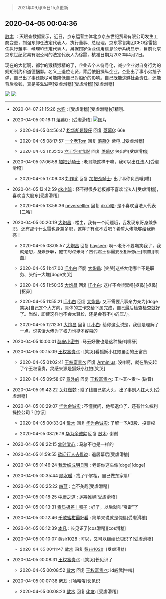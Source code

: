 > 2021年09月05日15点更新
<link rel="stylesheet" href="https://cdn.jsdelivr.net/gh/taotie6/sampleJSON@main/css/photo_show.css">


 ## 2020-04-05 00:04:36 

 [㪚木](https://www.coolapk.com/feed/17812260?shareKey=OWUzNjRiN2M3NzlkNjEzMTc1NDE~) ：天眼查数据显示，近日，京东运营主体北京京东世纪贸易有限公司发生工商变更，刘强东卸任法定代表人、执行董事、总经理，京东零售集团CEO徐雷接任执行董事、经理和法定代表人。另据国家企业信用信息公示系统显示，目前北京京东世纪贸易有限公司的法定代表人为徐雷，核准日期为2020年4月2日。<!--break-->

现在的大佬啊，都学的猴精猴精的了，企业去个人符号化，减少企业对自身行为的规矩制约和道德捆绑。名义上退位让贤，背后依旧操纵企业。企业出了事小弟挡子弹，自己出了事还能尽可能降低自己对股价的影响。自己既能逃避社会责任，还能背后收钱，真是美滋滋啊[受虐滑稽][受虐滑稽][受虐滑稽] 

<div class="album">
<img class="img-item" src="https://image.coolapk.com/feed/2020/0404/23/1081091_d8dc029b_5929_5579@640x962.jpeg" />
<img class="img-item" src="https://image.coolapk.com/feed/2020/0404/23/1081091_eec4a59a_5929_5581@872x1582.jpeg" />
</div>

 ------- 

- 2020-04-07 21:15:26 [水狗](uid=1827990) : [受虐滑稽][受虐滑稽]好精哦。 

- 2020-04-05 00:16:11 [落幕0](uid=1382501) : [受虐滑稽] ![图片](https://image.coolapk.com/feed/2020/0405/00/1382501_f92648a5_6971_014@1080x795.jpeg)

    - 2020-04-05 04:56:47 [松华胡是靓仔](uid=692318) 回复 [落幕0](uid=1382501): 666 

    - 2020-04-05 08:17:57 [一个老Tom](uid=1885797) 回复 [落幕0](uid=1382501): 紫电...[受虐滑稽] 

    - 2020-04-05 11:35:56 [老王你听我说](uid=796362) 回复 [落幕0](uid=1382501): 笑出声[受虐滑稽] 

- 2020-04-05 07:06:58 [加把劲騎士](uid=647149) : 老哥能这样干嘛，我可以出任法人[受虐滑稽] 

    - 2020-04-05 17:09:08 [刘作豸](uid=2487743) 回复 [加把劲騎士](uid=647149): 出了事你负责哦[噗] 

- 2020-04-05 13:42:59 [dk小暗](uid=1335269) : 怪不得很多老板都不喜欢当法人[受虐滑稽]，喜欢当大股东[受虐滑稽] 

    - 2020-04-05 13:56:36 [neversettler](uid=2041313) 回复 [dk小暗](uid=1335269): 是不喜欢当法人代表[二哈] 

- 2020-04-05 00:20:19 [大炮昌](uid=1928658) : 楼主，我有一个问题哦，我发现东哥身兼多职，还有那个什么雷也身兼多职，这样子有点不妥吧？希望大佬能够给我解惑！ 

    - 2020-04-05 08:05:57 [大炮昌](uid=1928658) 回复 [hayseer](uid=1518748): 啊～老哥不要嘲笑我了，我就是想，身兼多职，他忙的过来吗？古代君王都需要丞相来解压[喷血][喷血] 

    - 2020-04-05 11:47:00 [IT小白](uid=1002886) 回复 [大炮昌](uid=1928658): [笑哭]这些大佬哪个不是职务、头衔一大堆[doge笑哭] 

    - 2020-04-05 11:50:35 [大炮昌](uid=1928658) 回复 [IT小白](uid=1002886): 这样不会很累吗[抠鼻][抠鼻][抠鼻] 

    - 2020-04-05 11:55:21 [IT小白](uid=1002886) 回复 [大炮昌](uid=1928658): 又不需要凡事亲力亲为[doge笑哭]自己定个大方向，具体的工作交给下属完成，自己最后检查检查就好了。当然，即使这样也不会太轻松，还是会有不小的压力。 

    - 2020-04-05 12:12:51 [大炮昌](uid=1928658) 回复 [IT小白](uid=1002886): 给你这么说是，我倒是理解了一点，说实话大佬为了权力也挺不容易的 

- 2020-04-05 10:00:01 [醋安小密书](uid=1946508) : 马云好像也是这种操作[呲牙] 

- 2020-04-05 00:15:09 [王权富贵ベ](uid=487519) : [笑哭]看狐妖小红娘里面的王富贵 

    - 2020-04-05 01:02:41 [王权富贵ベ](uid=487519) 回复 [Arminius](uid=1185530): 没咋啊，就在酷安起了个王权富贵，灵感来源是狐妖小红娘[笑哭] 

    - 2020-04-05 09:58:07 [意外的](uid=1064856) 回复 [王权富贵ベ](uid=487519): 王～富～贵～ (破音) 

- 2020-04-05 09:42:22 [关灯做梦](uid=2195941) : 赚了钱自己拿大头，出了事别人扛大头[受虐滑稽] 

- 2020-04-05 00:29:07 [华为余诚实](uid=1792952) : 不懂就问，他都退位了，还有什么权利操控公司？[惊讶] 

    - 2020-04-05 00:33:24 [㪚木](uid=1081091) 回复 [华为余诚实](uid=1792952): 了解一下AB股、投票权 

    - 2020-04-05 08:26:19 [华为余诚实](uid=1792952) 回复 [㪚木](uid=1081091): 谢谢 

- 2020-04-05 08:22:15 [幼时棠心](uid=1017379) : 马总不也是一样的 

- 2020-04-05 01:59:55 [欲问行人去那边](uid=826969) : 退居幕后[受虐滑稽] 

- 2020-04-05 01:46:24 [我爱结成明日奈](uid=1772977) : 老哥你这头像[doge][doge] 

- 2020-04-05 00:35:44 [顺水暖](uid=2030768) : 找了个掌柜，自己做东家票厂 

- 2020-04-05 00:25:22 [四蓝](uid=1080851) : 岂不美哉[受虐滑稽] 

- 2020-04-05 00:18:25 [中庸之道](uid=2894334) : 运筹帷幄[受虐滑稽] 

- 2020-04-05 00:13:31 [素质极差丨稚子](uid=2773473) : 好了，以后就叫“京雷”了 

- 2020-04-05 00:12:46 [千歌蜜柑最好看](uid=1256624) : 简单来说就是傀儡[受虐滑稽] 

- 2020-04-05 00:12:39 [本凡](uid=2240888) : 长见识了[cos滑稽][cos滑稽] 

- 2020-04-05 00:10:07 [黄sir1028](uid=905870) : 可以，又可以继续长见识了[受虐滑稽] 

    - 2020-04-05 00:11:47 [㪚木](uid=1081091) 回复 [黄sir1028](uid=905870): [受虐滑稽] 

- 2020-04-05 00:08:31 [王权富贵ベ](uid=487519) : [笑哭]长见识了 

    - 2020-04-05 00:08:52 [㪚木](uid=1081091) 回复 [王权富贵ベ](uid=487519): id威武[牛啤] 

- 2020-04-05 00:07:38 [佬友](uid=610458) : [哈哈哈]长见识 

    - 2020-04-05 00:08:23 [㪚木](uid=1081091) 回复 [佬友](uid=610458): [受虐滑稽] 

